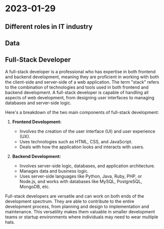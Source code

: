 # 2023-01-29
## Different roles in IT industry
## Data

## Full-Stack Developer
A full-stack developer is a professional who has expertise in both frontend and backend development, meaning they are proficient in working with both the client-side and server-side of a web application. The term "stack" refers to the combination of technologies and tools used in both frontend and backend development. A full-stack developer is capable of handling all aspects of web development, from designing user interfaces to managing databases and server-side logic.

Here's a breakdown of the two main components of full-stack development:

1. **Frontend Development:**
   - Involves the creation of the user interface (UI) and user experience (UX).
   - Uses technologies such as HTML, CSS, and JavaScript.
   - Deals with how the application looks and interacts with users.

2. **Backend Development:**
   - Involves server-side logic, databases, and application architecture.
   - Manages data and business logic.
   - Uses server-side languages like Python, Java, Ruby, PHP, or Node.js, and works with databases like MySQL, PostgreSQL, MongoDB, etc.

Full-stack developers are versatile and can work on both ends of the development spectrum. They are able to contribute to the entire development process, from planning and design to implementation and maintenance. This versatility makes them valuable in smaller development teams or startup environments where individuals may need to wear multiple hats.